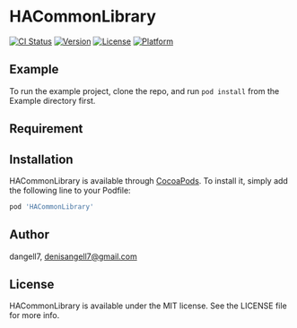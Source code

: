 # HACommonLibrary

[![CI Status](https://img.shields.io/travis/dangell7/HACommonLibrary.svg?style=flat)](https://travis-ci.org/dangell7/HACommonLibrary)
[![Version](https://img.shields.io/cocoapods/v/HACommonLibrary.svg?style=flat)](https://cocoapods.org/pods/HACommonLibrary)
[![License](https://img.shields.io/cocoapods/l/HACommonLibrary.svg?style=flat)](https://cocoapods.org/pods/HACommonLibrary)
[![Platform](https://img.shields.io/cocoapods/p/HACommonLibrary.svg?style=flat)](https://cocoapods.org/pods/HACommonLibrary)

## Example

To run the example project, clone the repo, and run `pod install` from the Example directory first.

## Requirement

## Installation

HACommonLibrary is available through [CocoaPods](https://cocoapods.org). To install
it, simply add the following line to your Podfile:

```ruby
pod 'HACommonLibrary'
```

## Author

dangell7, denisangell7@gmail.com

## License

HACommonLibrary is available under the MIT license. See the LICENSE file for more info.
